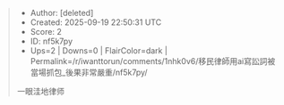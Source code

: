 > - Author: [deleted]
> - Created: 2025-09-19 22:50:31 UTC
> - Score: 2
> - ID: nf5k7py
> - Ups=2 | Downs=0 | FlairColor=dark | Permalink=/r/iwanttorun/comments/1nhk0v6/移民律師用ai寫訟詞被當場抓包_後果非常嚴重/nf5k7py/
>
> 一眼洼地律师

